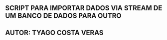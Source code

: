 ## SCRIPT PARA IMPORTAR DADOS VIA STREAM DE UM BANCO DE DADOS PARA OUTRO
## AUTOR: TYAGO COSTA VERAS
